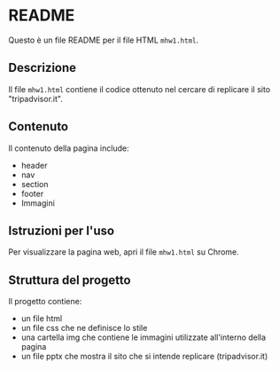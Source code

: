 # README

Questo è un file README per il file HTML `mhw1.html`.

## Descrizione

Il file `mhw1.html` contiene il codice ottenuto nel cercare di replicare il sito "tripadvisor.it".

## Contenuto

Il contenuto della pagina include:

- header
- nav
- section
- footer
- Immagini

## Istruzioni per l'uso

Per visualizzare la pagina web, apri il file `mhw1.html` su Chrome.

## Struttura del progetto

Il progetto contiene:

- un file html
- un file css che ne definisce lo stile
- una cartella img che contiene le immagini utilizzate all'interno della pagina
- un file pptx che mostra il sito che si intende replicare (tripadvisor.it)
